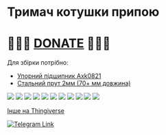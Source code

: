 # Тримач котушки припою



# 🍩🍩🍩 [DONATE](https://send.monobank.ua/jar/8GPxyGjM8E) 🍩🍩🍩


Для збірки потрібно:
* [Упорний підшипник Axk0821](https://www.aliexpress.com/item/1005003467230522.html)
* [Стальний прут 2мм (70+ мм довжина)](https://www.aliexpress.com/item/1005005184745746.html)



![](/For_soldering/Solder_stand/media/1.jpg)
![](/For_soldering/Solder_stand/media/2.jpg)
![](/For_soldering/Solder_stand/media/3.jpg)
![](/For_soldering/Solder_stand/media/4.jpg)
![](/For_soldering/Solder_stand/media/5.jpg)
![](/For_soldering/Solder_stand/media/6.jpg)
![](/For_soldering/Solder_stand/media/7.jpg)
![](/For_soldering/Solder_stand/media/8.jpg)
![](/For_soldering/Solder_stand/media/9.jpg)
![](/For_soldering/Solder_stand/media/10.jpg)
![](/For_soldering/Solder_stand/media/anim1.gif)



[Інше на Thingiverse](https://www.thingiverse.com/dimonick/designs)

<a href="https://t.me/dimonick" target="_blank">
  <img src="https://img.shields.io/badge/Telegram-2CA5E0?style=for-the-badge&logo=telegram&logoColor=white" alt="Telegram Link"/>
</a>